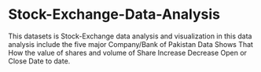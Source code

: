 # Stock-Exchange-Data-Analysis
This datasets is Stock-Exchange data analysis and visualization in this data analysis include the five major Company/Bank of Pakistan
Data Shows That How the value of shares and volume of Share Increase Decrease Open or Close Date to date.
